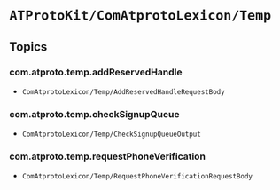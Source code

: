 # ``ATProtoKit/ComAtprotoLexicon/Temp``

## Topics

### com.atproto.temp.addReservedHandle

- ``ComAtprotoLexicon/Temp/AddReservedHandleRequestBody``

### com.atproto.temp.checkSignupQueue

- ``ComAtprotoLexicon/Temp/CheckSignupQueueOutput``

### com.atproto.temp.requestPhoneVerification

- ``ComAtprotoLexicon/Temp/RequestPhoneVerificationRequestBody``
